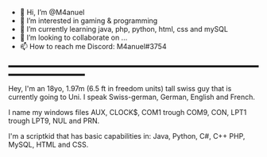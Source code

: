 - 👋 Hi, I’m @M4anuel
- 👀 I’m interested in gaming & programming
- 🌱 I’m currently learning java, php, python, html, css and mySQL
- 💞️ I’m looking to collaborate on ...
- 📫 How to reach me Discord: M4anuel#3754

<!---
M4anuel/M4anuel is a ✨ special ✨ repository because its `README.md` (this file) appears on your GitHub profile.
You can click the Preview link to take a look at your changes.
--->

▬▬▬▬▬▬▬▬▬▬▬▬▬▬▬▬▬▬▬▬▬▬▬▬▬▬▬▬▬▬▬▬▬▬▬▬▬▬▬▬▬▬▬▬▬▬▬

Hey, I'm an 18yo, 1.97m (6.5 ft in freedom units) tall swiss guy that is currently going to Uni. 
I speak Swiss-german, German, English and French.

I name my windows files AUX, CLOCK$, COM1 trough COM9, CON, LPT1 trough LPT9, NUL and PRN.

I'm a scriptkid that has basic capabilities in: Java, Python, C#, C++ PHP, MySQL, HTML and CSS.

